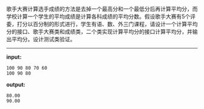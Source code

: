 歌手大赛计算选手成绩的方法是去掉一个最高分和一个最低分后再计算平均分，而学校计算一个学生的平均成绩是计算各科成绩的平均分数。假设歌手大赛有5个评委，打分以百分制的形式进行，学生有语、数、外三门课程，请设计一个计算平均分的接口、歌手大赛类和成绩类，二个类实现计算平均分的接口计算平均分，并输出平均分。设计测试类验证。
****
**input:**
```
100 90 80 70 60
100 90 80
```
**output:**
```
80.00
90.00
```
